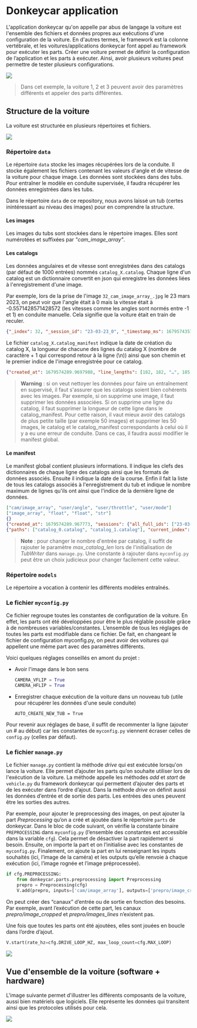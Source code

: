 # Donkeycar application

L'application donkeycar qu'on appelle par abus de langage la voiture est l'ensemble des fichiers et données propres aux exécutions d'une configuration de la voiture. En d'autres termes, le framework est la colonne vertébrale, et les voitures/applications donkeycar font appel au framework pour exécuter les parts. Créer une voiture permet de définir la configuration de l’application et les parts à exécuter. Ainsi, avoir plusieurs voitures peut permettre de tester plusieurs configurations. 

![](../../README_imgs/cars-configs.png)

> Dans cet exemple, la voiture 1, 2 et 3 peuvent avoir des paramètres différents et appeler des parts différentes.


## Structure de la voiture

La voiture est structurée en plusieurs répertoires et fichiers.

![](../../README_imgs/car-structure.png)

### Répertoire ```data```

Le répertoire ```data``` stocke les images récupérées lors de la conduite. Il stocke également les fichiers contenant les valeurs d'angle et de vitesse de la voiture pour chaque image. Les données sont stockées dans des tubs. Pour entraîner le modèle en conduite supervisée, il faudra récupérer les données enregistrées dans les tubs.

Dans le répertoire ```data``` de ce repository, nous avons laissé un tub (certes inintéressant au niveau des images) pour en comprendre la structure.

#### Les images
Les images du tubs sont stockées dans le répertoire images. Elles sont numérotées et suffixées par *"_cam_image_array_"*.

#### Les catalogs
Les données angulaires et de vitesse sont enregistrées dans des catalogs (par défaut de 1000 entrées) nommés ```catalog_X.catalog```.
Chaque ligne d'un catalog est un dictionnaire convertit en json qui enregistre les données liées à l'enregistrement d'une image.

Par exemple, lors de la prise de l'image ```32_cam_image_array_.jpg``` le 23 mars 2023, on peut voir que l'angle était à 0 mais la vitesse était à -0.5571428571428572 (les vitesses comme les angles sont normés entre -1 et 1) en conduite manuelle. Cela signifie que la voiture était en train de reculer.

```json
{"_index": 32, "_session_id": "23-03-23_0", "_timestamp_ms": 1679574357691, "cam/image_array": "32_cam_image_array_.jpg", "user/angle": 0.0, "user/mode": "user", "user/throttle": -0.5571428571428572}
```

Le fichier ```catalog_X.catalog_manifest``` indique la date de création du catalog X, la longueur de chacune des lignes du catalog X (nombre de caractère + 1 qui correspond retour à la ligne (\n)) ainsi que son chemin et le premier indice de l'image enregistrée pour ce catalog.

```json
{"created_at": 1679574289.9697988, "line_lengths": [182, 182, "…", 185, 185, 185], "path": "catalog_0.catalog_manifest", "start_index": 0}
```

> __Warning__ : si on veut nettoyer les données pour faire un entraînement en supervisé, il faut s'assurer que les catalogs soient bien cohérents avec les images. Par exemple, si on supprime une image, il faut supprimer les données associées. Si on supprime une ligne du catalog, il faut supprimer la longueur de cette ligne dans le catalog_manifest. Pour cette raison, il vaut mieux avoir des catalogs de plus petite taille (par exemple 50 images) et supprimer les 50 images, le catalog et le catalog_manifest correspondants à celui où il y a eu une erreur de conduite. Dans ce cas, il faudra aussi modifier le manifest global.

#### Le manifest

Le manifest global contient plusieurs informations. Il indique les clefs des dictionnaires de chaque ligne des catalogs ainsi que les formats de données associés. Ensuite il indique la date de la course. Enfin il fait la liste de tous les catalogs associés à l'enregistrement du tub et indique le nombre maximum de lignes qu'ils ont ainsi que l'indice de la dernière ligne de données.

```json
["cam/image_array", "user/angle", "user/throttle", "user/mode"]
["image_array", "float", "float", "str"]
{}
{"created_at": 1679574289.967773, "sessions": {"all_full_ids": ["23-03-23_0"], "last_id": 0, "last_full_id": "23-03-23_0"}}
{"paths": ["catalog_0.catalog", "catalog_1.catalog"], "current_index": 79, "max_len": 50, "deleted_indexes": []}
```

> __Note__ : pour changer le nombre d'entrée par catalog, il suffit de rajouter le paramètre *max_catalog_len* lors de l'initialisation de *TubWriter* dans ```manage.py```. Une constante à rajouter dans ```myconfig.py``` peut être un choix judicieux pour changer facilement cette valeur.

### Répertoire ```models```

Le répertoire a vocation à contenir les différents modèles entraînés.

### Le fichier ```myconfig.py```
Ce fichier regroupe toutes les constantes de configuration de la voiture. En effet, les parts ont été développées pour être le plus réglable possible grâce à de nombreuses variables/constantes. L’ensemble de tous les réglages de toutes les parts est modifiable dans ce fichier. De fait, en changeant le fichier de configuration myconfig.py, on peut avoir des voitures qui appellent une même part avec des paramètres différents.

Voici quelques réglages conseillés en amont du projet :

- Avoir l'image dans le bon sens

    ```python
    CAMERA_VFLIP = True
    CAMERA_HFLIP = True
    ```

- Enregistrer chaque exécution de la voiture dans un nouveau tub (utile pour récupérer les données d'une seule conduite)

    ```
    AUTO_CREATE_NEW_TUB = True
    ```

Pour revenir aux réglages de base, il suffit de recommenter la ligne (ajouter un # au début) car les constantes de ```myconfig.py``` viennent écraser celles de ```config.py``` (celles par défaut).

### Le fichier ```manage.py```

Le fichier ```manage.py``` contient la méthode *drive* qui est exécutée lorsqu'on lance la voiture. Elle permet d’ajouter les parts qu’on souhaite utiliser lors de l'exécution de la voiture. La méthode appelle les méthodes *add* et *start* de ```vehicle.py``` du framework donkeycar qui permettent d’ajouter des parts et de les exécuter dans l’ordre d’ajout. Dans la méthode *drive* on définit aussi les données d’entrée et de sortie des parts. Les entrées des unes peuvent être les sorties des autres. 

Par exemple, pour ajouter le preprocessing des images, on peut ajouter la part *Preprocessing* qu’on a créé et ajoutée dans le répertoire ```parts``` de donkeycar. Dans le bloc de code suivant, on vérifie la constante binaire ```PREPROCESSING``` dans ```myconfig.py``` (l’ensemble des constantes est accessible dans la variable ```cfg```). Cela permet de désactiver la part rapidement si besoin. Ensuite, on importe la part et on l’initialise avec les constantes de ```myconfig.py```. Finalement, on ajoute la part en lui renseignant les inputs souhaités (ici, l’image de la caméra) et les outputs qu’elle renvoie à chaque exécution (ici, l’image rognée et l’image préprocessée).

```python
if cfg.PREPROCESSING:
    from donkeycar.parts.preprocessing import Preprocessing
    prepro = Preprocessing(cfg)
    V.add(prepro, inputs=['cam/image_array'], outputs=['prepro/image_cropped', 'prepro/image_lines'])
```

On peut créer des “canaux” d’entrée ou de sortie en fonction des besoins. Par exemple, avant l’exécution de cette part, les canaux *prepro/image_cropped* et *prepro/images_lines* n’existent pas.

Une fois que toutes les parts ont été ajoutées, elles sont jouées en boucle dans l’ordre d’ajout.

```python
V.start(rate_hz=cfg.DRIVE_LOOP_HZ, max_loop_count=cfg.MAX_LOOP)
```

![](../../README_imgs/parts-exec.png)


## Vue d'ensemble de la voiture (software + hardware)

L'image suivante permet d'illustrer les différents composants de la voiture, aussi bien matériels que logiciels. Elle représente les données qui transitent ainsi que les protocoles utilisés pour cela.

![](../../README_imgs/donkeycar-full.png)
